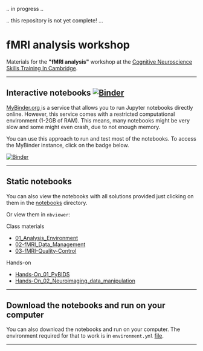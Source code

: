 .. in progress .. 

.. this repository is not yet complete! ... 


# fMRI analysis workshop

Materials for the **"fMRI analysis"** workshop at the [Cognitive Neuroscience Skills Training In Cambridge](https://www.mrc-cbu.cam.ac.uk/conferences/cognestic2022/). 
___

## Interactive notebooks [![Binder](https://mybinder.org/badge_logo.svg)](https://mybinder.org/v2/gh/dcdace/COGNESTIC-fMRI/59c39bf663bf4fd9602ae46f79302c5ccc9a6b94?urlpath=tree/hands-on)
[MyBinder.org ](https://mybinder.org)  is a service that allows you to run Jupyter notebooks directly online. However, this service comes with a restricted computational environment (1-2GB of RAM). This means, many notebooks might be very slow and some might even crash, due to not enough memory.

You can use this approach to run and test most of the notebooks. To access the MyBinder instance, click on the badge below.

[![Binder](https://mybinder.org/badge_logo.svg)](https://mybinder.org/v2/gh/dcdace/COGNESTIC-fMRI/59c39bf663bf4fd9602ae46f79302c5ccc9a6b94?urlpath=tree/hands-on)
___
## Static notebooks
You can also view the notebooks with all solutions provided just clicking on them in the [notebooks](https://github.com/dcdace/fMRI_training/tree/main/notebooks) directory. 

Or view them in `nbviewer`:

Class materials
* [01_Analysis_Environment](https://nbviewer.org/github.com/dcdace/COGNESTIC-fMRI/blob/master/01_Analysis_Environment.ipynb)
* [02-fMRI_Data_Management](https://nbviewer.org/github.com/dcdace/COGNESTIC-fMRI/blob/master/02-fMRI_Data_Management.ipynb)
* [03-fMRI-Quality-Control](https://nbviewer.org/github.com/dcdace/COGNESTIC-fMRI/blob/master/03-fMRI-Quality-Control.ipynb)

Hands-on
* [Hands-On_01_PyBIDS](https://nbviewer.org/github.com/dcdace/COGNESTIC-fMRI/blob/master/hands-on/Hands-On_01_PyBIDS.ipynb)
* [Hands-On_02_Neuroimaging_data_manipulation](https://nbviewer.org/github.com/dcdace/COGNESTIC-fMRI/blob/master/hands-on/Hands-On_02_Neuroimaging_data_manipulation.ipynb)

___
## Download the notebooks and run on your computer
You can also download the notebooks and run on your computer. The environment required for that to work is in `environment.yml` [file](https://github.com/dcdace/COGNESTIC-fMRI/blob/master/environment.yml). 
___